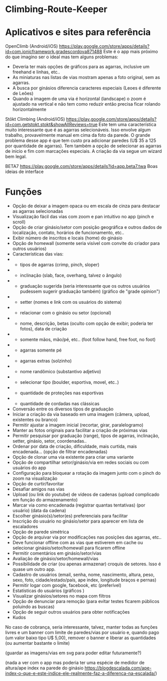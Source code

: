 # Climbing-Route-Keeper

# Aplicativos e sites para referência
OpenClimb (Android/iOS)
https://play.google.com/store/apps/details?id=com.ionicframework.gradescordova871488
Este é o app mais próximo do que imagino ser o ideal mas tem alguns problemas:
- Deveria ter mais opções de gráficos para as agarras, inclusive um freehand e linhas, etc..
- As miniaturas nas listas de vias mostram apenas a foto original, sem as agarras.
- A busca por ginásios diferencia caracteres especiais (Leoes é diferente de Leões)
- Quando a imagem de uma via é horizontal (landscape) o zoom é ajustado na vertical e não tem como reduzir então precisa ficar rolando horizontalmente

Stōkt Climbing (Android/iOS)
https://play.google.com/store/apps/details?id=com.getstokt.stokt&showAllReviews=true
Este tem uma característica muito interessante que é as agarras selecionáveis. Isso envolve algum trabalho,
provavelmente manual em cima da foto da parede. O grande problema desse app é que tem custo pra adicionar
paredes (U$ 35 a 125 por quantidade de agarras). Tem também a opção de selecionar as agarras de inicio e fim com marcações especiais. A criação
da via segue um wizard bem legal. 

BETA7
https://play.google.com/store/apps/details?id=app.beta7.twa
Boas ideias de interface

# Funções
- Opção de deixar a imagem opaca ou em escala de cinza para destacar as agarras selecionadas
- Visualização fácil das vias com zoom e pan intuitivo no app (pinch e scroll)
- Opção de criar ginásio/setor com posição geográfica e outros dados de localização, contato, horários de funcionamento, etc..
- Exibir número de inscritos e locais (home) do ginásio
- Opção de homewall (somente seria visível com convite do criador para outros usuários)
- Características das vias:
- - tipos de agarras (crimp, pinch, sloper)
- - inclinação (slab, face, overhang, talvez o ângulo)
- - graduação sugerida (seria interessante que os outros usuários pudessem sugerir graduação também) (gráfico de "grade opinion")
- - setter (nomes e link com os usuários do sistema)
- - relacionar com o ginásio ou setor (opcional)
- - nome, descrição, betas (oculto com opção de exibir; poderia ter fotos), data de criação
- - somente mãos, mão/pé, etc.. (foot follow hand, free foot, no foot)
- - agarras somente pé
- - agarras extras (solzinho)
- - nome randômico (substantivo adjetivo)
- - selecionar tipo (boulder, esportiva, movel, etc..)
- - quantidade de proteções nas esportivas
- - quantidade de cordadas nas clássicas
- Conversão entre os diversos tipos de graduação
- Iniciar a criação da via baseado em uma imagem (câmera, upload, existentes ou branco)
- Permitir ajustar a imagem inicial (recortar, girar, paralelogramo)
- Manter as fotos originais para facilitar a criação de próximas vias
- Permitir pesquisar por graduação (range), tipos de agarras, inclinação, setter, ginásio, setor, coordenadas..
- Ordenar por data de criação, dificuldade, mais curtida, mais encadenada... (opção de filtrar encadenadas)
- Opção de clonar uma via existente para criar uma variante
- Opção de compartilhar setor/ginásio/via em redes sociais ou com usuários do app
- Configuração para bloquear a rotação da imagem junto com o pinch do zoom na visualização
- Opção de curtir/favoritar
- Desafiar amigos nas vias
- Upload (ou link do youtube) de vídeos de cadenas (upload complicado em função do armazenamento)
- Marcar via como encadenada (registrar quantas tentativas) (por usuário) (data da cadena)
- Escolher ginásio(s)/setor(es) preferenciais para facilitar
- Inscrição do usuário no ginásio/setor para aparecer em lista de escaladores
- Opção de parede simétrica
- Opção de arquivar via por modificações nas posições das agarras, etc..
- Deve funcionar offline com as vias que estiverem em cache ou selecionar ginásio/setor/homewall para ficarem offline
- Permitir comentários em ginásio/setor/vias
- Avaliação de ginásio/setor/homewall/vias
- Possibilidade de criar (ou apenas armazenar) croquis de setores. Isso é quase um outro app.
- Cadastro de usuários (email, senha, nome, nascimento, altura, peso, sexo, foto, cidade/estado/país, ape index, longitude braços e pernas)
- Permitir logar com google, facebook, etc (preferível)
- Estatísticas do usuários (gráficos )
- Visualizar ginásios/setores no mapa com filtros
- Opção de denunciar para remoção (para evitar testes ficarem públicos poluindo as buscas)
- Opção de seguir outros usuários para obter notificações
- Kudos

No caso de cobrança, seria interessante, talvez, manter todas as funções livres e um banner com limite de paredes/vias por usuário e,
quando pago (um valor baixo tipo U$ 5,00), remover o banner e liberar as quantidades (ou aumentar bastante o limite)


(guardar as imagens/vias em svg para poder editar futuramente?)

(nada a ver com o app mas poderia ter uma espécie de medidor de altura/ape index na parede do ginásio
https://blogdescalada.com/ape-index-o-que-e-este-indice-ele-realmente-faz-a-diferenca-na-escalada/)